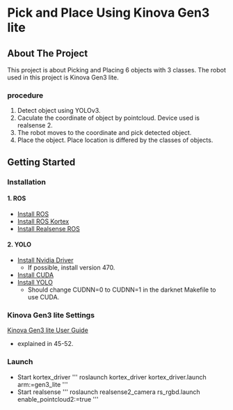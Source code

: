 # Pick and Place Using Kinova Gen3 lite
## About The Project
This project is about Picking and Placing 6 objects with 3 classes. The robot used in this project is Kinova Gen3 lite. 
### procedure
1. Detect object using YOLOv3.
2. Caculate the coordinate of object by pointcloud. Device used is realsense 2.
3. The robot moves to the coordinate and pick detected object.
4. Place the object. Place location is differed by the classes of objects.
## Getting Started
### Installation
#### 1. ROS
+ [Install ROS](http://wiki.ros.org/ROS/Installation)
+ [Install ROS Kortex](https://github.com/Kinovarobotics/ros_kortex)
+ [Install Realsense ROS](https://github.com/IntelRealSense/realsense-ros)
#### 2. YOLO
+ [Install Nvidia Driver](https://www.nvidia.co.kr/Download/index.aspx?lang=kr)
  + If possible, install version 470.
+ [Install CUDA](https://developer.nvidia.com/cuda-10.2-download-archive)
+ [Install YOLO](https://pjreddie.com/darknet/yolo/)
  + Should change CUDNN=0 to CUDNN=1 in the darknet Makefile to use CUDA.
### Kinova Gen3 lite Settings
[Kinova Gen3 lite User Guide](https://www.kinovarobotics.com/en/resources/gen3-lite-technical-resources)
+ explained in 45-52.
### Launch
+ Start kortex_driver
 '''
 roslaunch kortex_driver kortex_driver.launch arm:=gen3_lite
 '''
+ Start realsense
 '''
 roslaunch realsense2_camera rs_rgbd.launch enable_pointcloud2:=true
 '''
